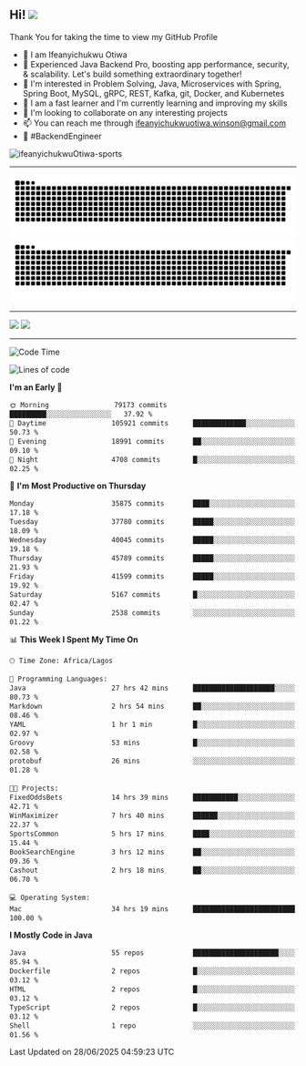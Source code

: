 <!-- BLOG-POST-LIST:START --><!-- BLOG-POST-LIST:END -->

## Hi! <img src="https://media.giphy.com/media/hvRJCLFzcasrR4ia7z/giphy.gif" width="4%"> 

Thank You for taking the time to view my GitHub Profile

- 👋 I am Ifeanyichukwu Otiwa
- 🚀 Experienced Java Backend Pro, boosting app performance, security, & scalability. Let's build something extraordinary together!
- 👀 I'm interested in Problem Solving, Java, Microservices with Spring, Spring Boot, MySQL, gRPC, REST, Kafka, git, Docker, and Kubernetes
- 🌱 I am a fast learner and I'm currently learning and improving my skills
- 💞️ I'm looking to collaborate on any interesting projects
- 📫 You can reach me through ifeanyichukwuotiwa.winson@gmail.com
- 🚀 #BackendEngineer

<p align="left" marginTop="10px"> <img src="https://komarev.com/ghpvc/?username=ifeanyichukwuOtiwa-sports&label=Profile%20views&color=0e75b6&style=for-the-badge" alt="ifeanyichukwuOtiwa-sports" /> </p>

***

<!--🐍📈SNAKEGRAPH / 🌐WEBSITE: https://github.com/Platane/snk -->
![github contribution grid snake animation](https://raw.githubusercontent.com/ifeanyichukwuOtiwa-sports/ifeanyichukwuOtiwa-sports/output/github-contribution-grid-snake-dark.svg#gh-dark-mode-only)![github contribution grid snake animation](https://raw.githubusercontent.com/ifeanyichukwuOtiwa-sports/ifeanyichukwuOtiwa-sports/output/github-contribution-grid-snake.svg#gh-light-mode-only)

***

<p float="left">
  <img float="left" src="https://github-readme-stats.vercel.app/api?username=ifeanyichukwuOtiwa-sports&count_private=true&include_all_commits=true&theme=react&show_icons=true" />
  <img float="right" src="https://github-readme-stats.vercel.app/api/top-langs/?username=ifeanyichukwuOtiwa-sports&layout=compact&show_icons=true&theme=react" /> 
</p>

***



<!--START_SECTION:waka-->
![Code Time](http://img.shields.io/badge/Code%20Time-3%2C892%20hrs%2026%20mins-blue)

![Lines of code](https://img.shields.io/badge/From%20Hello%20World%20I%27ve%20Written-55.6%20million%20lines%20of%20code-blue)

**I'm an Early 🐤** 

```text
🌞 Morning                79173 commits       █████████░░░░░░░░░░░░░░░░   37.92 % 
🌆 Daytime                105921 commits      █████████████░░░░░░░░░░░░   50.73 % 
🌃 Evening                18991 commits       ██░░░░░░░░░░░░░░░░░░░░░░░   09.10 % 
🌙 Night                  4708 commits        █░░░░░░░░░░░░░░░░░░░░░░░░   02.25 % 
```
📅 **I'm Most Productive on Thursday** 

```text
Monday                   35875 commits       ████░░░░░░░░░░░░░░░░░░░░░   17.18 % 
Tuesday                  37780 commits       █████░░░░░░░░░░░░░░░░░░░░   18.09 % 
Wednesday                40045 commits       █████░░░░░░░░░░░░░░░░░░░░   19.18 % 
Thursday                 45789 commits       █████░░░░░░░░░░░░░░░░░░░░   21.93 % 
Friday                   41599 commits       █████░░░░░░░░░░░░░░░░░░░░   19.92 % 
Saturday                 5167 commits        █░░░░░░░░░░░░░░░░░░░░░░░░   02.47 % 
Sunday                   2538 commits        ░░░░░░░░░░░░░░░░░░░░░░░░░   01.22 % 
```


📊 **This Week I Spent My Time On** 

```text
🕑︎ Time Zone: Africa/Lagos

💬 Programming Languages: 
Java                     27 hrs 42 mins      ████████████████████░░░░░   80.73 % 
Markdown                 2 hrs 54 mins       ██░░░░░░░░░░░░░░░░░░░░░░░   08.46 % 
YAML                     1 hr 1 min          █░░░░░░░░░░░░░░░░░░░░░░░░   02.97 % 
Groovy                   53 mins             █░░░░░░░░░░░░░░░░░░░░░░░░   02.58 % 
protobuf                 26 mins             ░░░░░░░░░░░░░░░░░░░░░░░░░   01.28 % 

🐱‍💻 Projects: 
FixedOddsBets            14 hrs 39 mins      ███████████░░░░░░░░░░░░░░   42.71 % 
WinMaximizer             7 hrs 40 mins       ██████░░░░░░░░░░░░░░░░░░░   22.37 % 
SportsCommon             5 hrs 17 mins       ████░░░░░░░░░░░░░░░░░░░░░   15.44 % 
BookSearchEngine         3 hrs 12 mins       ██░░░░░░░░░░░░░░░░░░░░░░░   09.36 % 
Cashout                  2 hrs 18 mins       ██░░░░░░░░░░░░░░░░░░░░░░░   06.70 % 

💻 Operating System: 
Mac                      34 hrs 19 mins      █████████████████████████   100.00 % 
```

**I Mostly Code in Java** 

```text
Java                     55 repos            █████████████████████░░░░   85.94 % 
Dockerfile               2 repos             █░░░░░░░░░░░░░░░░░░░░░░░░   03.12 % 
HTML                     2 repos             █░░░░░░░░░░░░░░░░░░░░░░░░   03.12 % 
TypeScript               2 repos             █░░░░░░░░░░░░░░░░░░░░░░░░   03.12 % 
Shell                    1 repo              ░░░░░░░░░░░░░░░░░░░░░░░░░   01.56 % 
```




 Last Updated on 28/06/2025 04:59:23 UTC
<!--END_SECTION:waka-->

<!--
<p align="center">
![trophy](https://github-profile-trophy.vercel.app/?username=ifeanyichukwuOtiwa-sports&theme=onedark) (https://github.com/ryo-ma/github-profile-trophy)
</p>
-->

<!---
ifeanyi-otiwa/ifeanyi-otiwa is a ✨ special ✨ repository because its `README.md` (this file) appears on your GitHub profile.
You can click the Preview link to take a look at your changes.
--->
